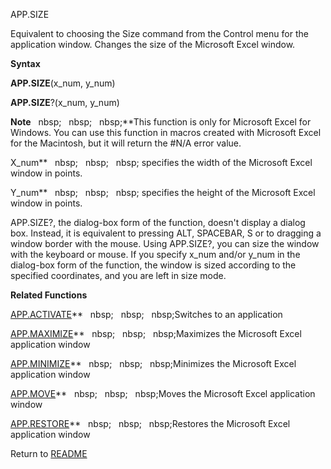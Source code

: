 APP.SIZE

Equivalent to choosing the Size command from the Control menu for the
application window. Changes the size of the Microsoft Excel window.

**Syntax**

**APP.SIZE**(x\_num, y\_num)

**APP.SIZE**?(x\_num, y\_num)

**Note**&nbsp;&nbsp;&nbsp;nbsp;&nbsp;&nbsp;&nbsp;nbsp;&nbsp;&nbsp;&nbsp;nbsp;**This function is only for Microsoft Excel for
Windows. You can use this function in macros created with Microsoft
Excel for the Macintosh, but it will return the \#N/A error value.

X\_num**&nbsp;&nbsp;&nbsp;nbsp;&nbsp;&nbsp;&nbsp;nbsp;&nbsp;&nbsp;&nbsp;nbsp;&nbsp;specifies the width of the Microsoft Excel
window in points.

Y\_num**&nbsp;&nbsp;&nbsp;nbsp;&nbsp;&nbsp;&nbsp;nbsp;&nbsp;&nbsp;&nbsp;nbsp;&nbsp;specifies the height of the Microsoft
Excel window in points.

APP.SIZE?, the dialog-box form of the function, doesn't display a dialog
box. Instead, it is equivalent to pressing ALT, SPACEBAR, S or to
dragging a window border with the mouse. Using APP.SIZE?, you can size
the window with the keyboard or mouse. If you specify x\_num and/or
y\_num in the dialog-box form of the function, the window is sized
according to the specified coordinates, and you are left in size mode.

**Related Functions**

[APP.ACTIVATE](APP.ACTIVATE.md)**&nbsp;&nbsp;&nbsp;nbsp;&nbsp;&nbsp;&nbsp;nbsp;&nbsp;&nbsp;&nbsp;nbsp;Switches to an application

[APP.MAXIMIZE](APP.MAXIMIZE.md)**&nbsp;&nbsp;&nbsp;nbsp;&nbsp;&nbsp;&nbsp;nbsp;&nbsp;&nbsp;&nbsp;nbsp;Maximizes the Microsoft Excel application
window

[APP.MINIMIZE](APP.MINIMIZE.md)**&nbsp;&nbsp;&nbsp;nbsp;&nbsp;&nbsp;&nbsp;nbsp;&nbsp;&nbsp;&nbsp;nbsp;Minimizes the Microsoft Excel application
window

[APP.MOVE](APP.MOVE.md)**&nbsp;&nbsp;&nbsp;nbsp;&nbsp;&nbsp;&nbsp;nbsp;&nbsp;&nbsp;&nbsp;nbsp;Moves the Microsoft Excel application window

[APP.RESTORE](APP.RESTORE.md)**&nbsp;&nbsp;&nbsp;nbsp;&nbsp;&nbsp;&nbsp;nbsp;&nbsp;&nbsp;&nbsp;nbsp;Restores the Microsoft Excel application
window



Return to [README](README.md)

